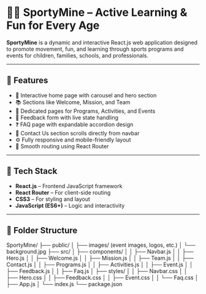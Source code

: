 # 🏃‍♀️ SportyMine – Active Learning & Fun for Every Age

**SportyMine** is a dynamic and interactive React.js web application designed to promote movement, fun, and learning through sports programs and events for children, families, schools, and professionals.

---

## 🌟 Features

- 🎨 Interactive home page with carousel and hero section
- 📚 Sections like Welcome, Mission, and Team
- 🏫 Dedicated pages for Programs, Activities, and Events
- 📝 Feedback form with live state handling
- ❓ FAQ page with expandable accordion design
- 📍 Contact Us section scrolls directly from navbar
- ⚙️ Fully responsive and mobile-friendly layout
- 🚀 Smooth routing using React Router

---

## 🔧 Tech Stack

- **React.js** – Frontend JavaScript framework
- **React Router** – For client-side routing
- **CSS3** – For styling and layout
- **JavaScript (ES6+)** – Logic and interactivity

---

## 📁 Folder Structure

SportyMine/
├── public/
│ ├── images/ (event images, logos, etc.)
│ └── background.jpg
├── src/
│ ├── components/
│ │ ├── Navbar.js
│ │ ├── Hero.js
│ │ ├── Welcome.js
│ │ ├── Mission.js
│ │ ├── Team.js
│ │ ├── Contact.js
│ │ ├── Programs.js
│ │ ├── Activities.js
│ │ ├── Event.js
│ │ ├── Feedback.js
│ │ ├── Faq.js
│ ├── styles/
│ │ ├── Navbar.css
│ │ ├── Hero.css
│ │ ├── Feedback.css
│ │ ├── Event.css
│ │ └── Faq.css
│ ├── App.js
│ └── index.js
└── package.json

